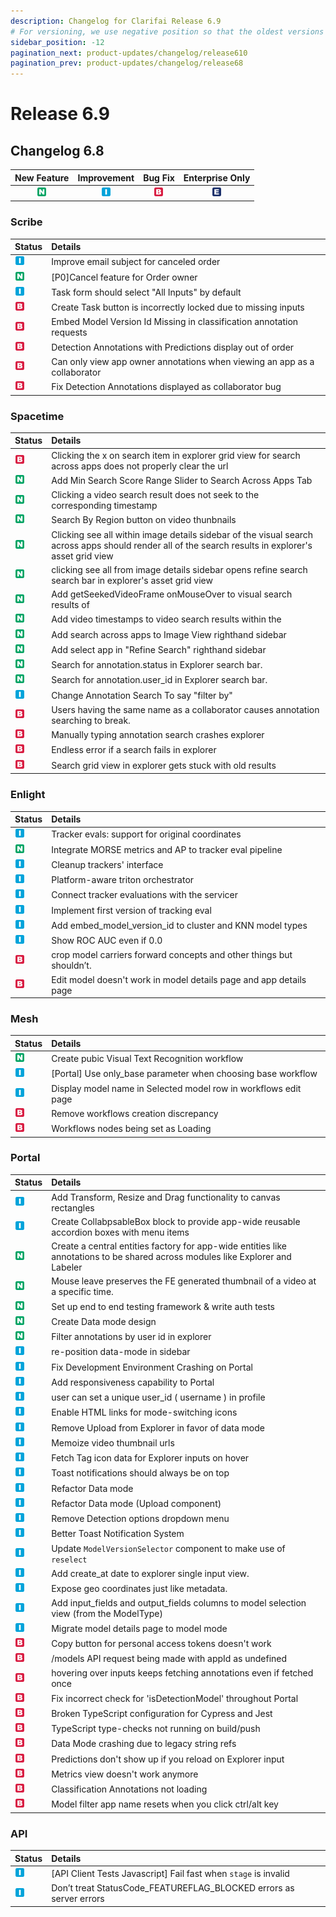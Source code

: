 ```yaml
---
description: Changelog for Clarifai Release 6.9
# For versioning, we use negative position so that the oldest versions are displayed at the bottom. Any time you add a new version, increase the position by -1.
sidebar_position: -12
pagination_next: product-updates/changelog/release610
pagination_prev: product-updates/changelog/release68
---
```


# Release 6.9

## Changelog 6.8

| New Feature | Improvement | Bug Fix | Enterprise Only |
| :---: | :---: | :---: | :---: |
| ![](/img/new_feature.jpg) | ![](/img/improvement.jpg) | ![](/img/bug.jpg) | ![](/img/enterprise.jpg) |

### Scribe

| Status | Details |
| :--- | :--- |
| ![](/img/improvement.jpg) | Improve email subject for canceled order |
| ![](/img/new_feature.jpg) | \[P0\]Cancel feature for Order owner |
| ![](/img/improvement.jpg) | Task form should select "All Inputs" by default |
| ![](/img/bug.jpg) | Create Task button is incorrectly locked due to missing inputs |
| ![](/img/bug.jpg) | Embed Model Version Id Missing in classification annotation requests |
| ![](/img/bug.jpg) | Detection Annotations with Predictions display out of order |
| ![](/img/bug.jpg) | Can only view app owner annotations when viewing an app as a collaborator |
| ![](/img/bug.jpg) | Fix Detection Annotations displayed as collaborator bug |

### Spacetime

| Status | Details |
| :--- | :--- |
| ![](/img/bug.jpg) | Clicking the x on search item in explorer grid view for search across apps does not properly clear the url |
| ![](/img/new_feature.jpg) | Add Min Search Score Range Slider to Search Across Apps Tab |
| ![](/img/new_feature.jpg) | Clicking a video search result does not seek to the corresponding timestamp |
| ![](/img/new_feature.jpg) | Search By Region button on video thunbnails |
| ![](/img/new_feature.jpg) | Clicking see all within image details sidebar of the visual search across apps should render all of the search results in explorer's asset grid view |
| ![](/img/new_feature.jpg) | clicking see all from image details sidebar opens refine search search bar in explorer's asset grid view |
| ![](/img/new_feature.jpg) | Add getSeekedVideoFrame onMouseOver to visual search results of |
| ![](/img/new_feature.jpg) | Add video timestamps to video search results within the |
| ![](/img/new_feature.jpg) | Add search across apps to Image View righthand sidebar |
| ![](/img/new_feature.jpg) | Add select app in "Refine Search" righthand sidebar |
| ![](/img/new_feature.jpg) | Search for annotation.status in Explorer search bar. |
| ![](/img/new_feature.jpg) | Search for annotation.user\_id in Explorer search bar. |
| ![](/img/improvement.jpg) | Change Annotation Search To say "filter by" |
| ![](/img/bug.jpg) | Users having the same name as a collaborator causes annotation searching to break. |
| ![](/img/bug.jpg) | Manually typing annotation search crashes explorer |
| ![](/img/bug.jpg) | Endless error if a search fails in explorer |
| ![](/img/bug.jpg) | Search grid view in explorer gets stuck with old results |

### Enlight

| Status | Details |
| :--- | :--- |
| ![](/img/improvement.jpg) | Tracker evals: support for original coordinates |
| ![](/img/new_feature.jpg) | Integrate MORSE metrics and AP to tracker eval pipeline |
| ![](/img/improvement.jpg) | Cleanup trackers' interface |
| ![](/img/improvement.jpg) | Platform-aware triton orchestrator |
| ![](/img/improvement.jpg) | Connect tracker evaluations with the servicer |
| ![](/img/improvement.jpg) | Implement first version of tracking eval |
| ![](/img/improvement.jpg) | Add embed\_model\_version\_id to cluster and KNN model types |
| ![](/img/improvement.jpg) | Show ROC AUC even if 0.0 |
| ![](/img/bug.jpg) | crop model carriers forward concepts and other things but shouldn’t. |
| ![](/img/bug.jpg) | Edit model doesn't work in model details page and app details page |

### Mesh

| Status | Details |
| :--- | :--- |
| ![](/img/new_feature.jpg) | Create pubic Visual Text Recognition workflow |
| ![](/img/improvement.jpg) | \[Portal\] Use only\_base parameter when choosing base workflow |
| ![](/img/improvement.jpg) | Display model name in Selected model row in workflows edit page |
| ![](/img/bug.jpg) | Remove workflows creation discrepancy |
| ![](/img/bug.jpg) | Workflows nodes being set as Loading |

### Portal

| Status | Details |
| :--- | :--- |
| ![](/img/improvement.jpg) | Add Transform, Resize and Drag functionality to canvas rectangles |
| ![](/img/improvement.jpg) | Create CollabpsableBox block to provide app-wide reusable accordion boxes with menu items |
| ![](/img/new_feature.jpg) | Create a central entities factory for app-wide entities like annotations to be shared across modules like Explorer and Labeler |
| ![](/img/new_feature.jpg) | Mouse leave preserves the FE generated thumbnail of a video at a specific time. |
| ![](/img/new_feature.jpg) | Set up end to end testing framework & write auth tests |
| ![](/img/new_feature.jpg) | Create Data mode design |
| ![](/img/new_feature.jpg) | Filter annotations by user id in explorer |
| ![](/img/improvement.jpg) | re-position data-mode in sidebar |
| ![](/img/improvement.jpg) | Fix Development Environment Crashing on Portal |
| ![](/img/improvement.jpg) | Add responsiveness capability to Portal |
| ![](/img/improvement.jpg) | user can set a unique user\_id \( username \) in profile |
| ![](/img/improvement.jpg) | Enable HTML links for mode-switching icons |
| ![](/img/improvement.jpg) | Remove Upload from Explorer in favor of data mode |
| ![](/img/improvement.jpg) | Memoize video thumbnail urls |
| ![](/img/improvement.jpg) | Fetch Tag icon data for Explorer inputs on hover |
| ![](/img/improvement.jpg) | Toast notifications should always be on top |
| ![](/img/improvement.jpg) | Refactor Data mode |
| ![](/img/improvement.jpg) | Refactor Data mode \(Upload component\) |
| ![](/img/improvement.jpg) | Remove Detection options dropdown menu |
| ![](/img/improvement.jpg) | Better Toast Notification System |
| ![](/img/improvement.jpg) | Update `ModelVersionSelector` component to make use of `reselect` |
| ![](/img/improvement.jpg) | Add create\_at date to explorer single input view. |
| ![](/img/improvement.jpg) | Expose geo coordinates just like metadata. |
| ![](/img/improvement.jpg) | Add input\_fields and output\_fields columns to model selection view \(from the ModelType\) |
| ![](/img/improvement.jpg) | Migrate model details page to model mode |
| ![](/img/bug.jpg) | Copy button for personal access tokens doesn't work |
| ![](/img/bug.jpg) | /models API request being made with appId as undefined |
| ![](/img/bug.jpg) | hovering over inputs keeps fetching annotations even if fetched once |
| ![](/img/bug.jpg) | Fix incorrect check for 'isDetectionModel' throughout Portal |
| ![](/img/bug.jpg) | Broken TypeScript configuration for Cypress and Jest |
| ![](/img/bug.jpg) | TypeScript type-checks not running on build/push |
| ![](/img/bug.jpg) | Data Mode crashing due to legacy string refs |
| ![](/img/bug.jpg) | Predictions don't show up if you reload on Explorer input |
| ![](/img/bug.jpg) | Metrics view doesn't work anymore |
| ![](/img/bug.jpg) | Classification Annotations not loading |
| ![](/img/bug.jpg) | Model filter app name resets when you click ctrl/alt key |

### API

| Status | Details |
| :--- | :--- |
| ![](/img/improvement.jpg) | \[API Client Tests Javascript\] Fail fast when `stage` is invalid |
| ![](/img/improvement.jpg) | Don’t treat StatusCode\_FEATUREFLAG\_BLOCKED errors as server errors |
